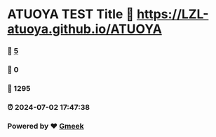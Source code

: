 # ATUOYA TEST Title :link: https://LZL-atuoya.github.io/ATUOYA
### :page_facing_up: [5](http://blog.meekdai.com/tag.html) 
### :speech_balloon: 0 
### :hibiscus: 1295 
### :alarm_clock: 2024-07-02 17:47:38 
### Powered by :heart: [Gmeek](https://github.com/Meekdai/Gmeek)

